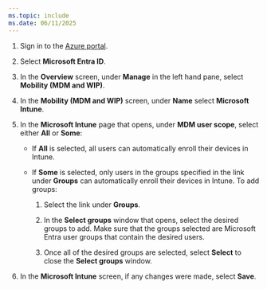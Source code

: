 ```yaml
---
ms.topic: include
ms.date: 06/11/2025
---
```


<!-- This file is shared by the following articles:

tutorial/pre-provisioning/azure-ad-join-automatic-enrollment.md
tutorial/pre-provisioning/hybrid-azure-ad-join-automatic-enrollment.md
tutorial/self-deploying/self-deploying-automatic-enrollment.md
tutorial/user-driven/azure-ad-join-automatic-enrollment.md
tutorial/user-driven/hybrid-azure-ad-join-automatic-enrollment.md
device-preparation/tutorial/user-driven/entra-join-automatic-enrollment.md
device-preparation/tutorial/automatic/automatic-automatic-enrollment.md

Headings are driven by article context. -->

1. Sign in to the [Azure portal](https://portal.azure.com/).

1. Select **Microsoft Entra ID**.

1. In the **Overview** screen, under **Manage** in the left hand pane, select **Mobility (MDM and WIP)**.

1. In the **Mobility (MDM and WIP)** screen, under **Name** select **Microsoft Intune**.

1. In the **Microsoft Intune** page that opens, under **MDM user scope**, select either **All** or **Some**:

   - If **All** is selected, all users can automatically enroll their devices in Intune.

   - If **Some** is selected, only users in the groups specified in the link under **Groups** can automatically enroll their devices in Intune. To add groups:

      1. Select the link under **Groups**.

      1. In the **Select groups** window that opens, select the desired groups to add. Make sure that the groups selected are Microsoft Entra user groups that contain the desired users.

      1. Once all of the desired groups are selected, select **Select** to close the **Select groups** window.

1. In the **Microsoft Intune** screen, if any changes were made, select **Save**.
